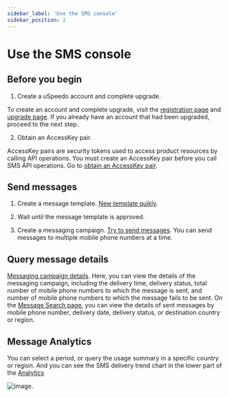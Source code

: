 ```yaml
---
sidebar_label: 'Use the SMS console'
sidebar_position: 2
---
```


# Use the SMS console

## Before you begin

1. Create a uSpeedo account and complete upgrade.

To create an account and complete upgrade, visit the [registration page](https://console.uspeedo.com/signup) and [upgrade page](https://console.uspeedo.com/bill/upgrade). If you already have an account that had been upgraded, proceed to the next step.

2. Obtain an AccessKey pair.

AccessKey pairs are security tokens used to access product resources by calling API operations. You must create an AccessKey pair before you call SMS API operations. Go to [obtain an AccessKey pair](https://console.uspeedo.com/).

## Send messages

1. Create a message template. [New template quikly](https://console.uspeedo.com/sms/new-template).

2. Wait until the message template is approved.

3. Create a messaging campaign. [Try to send messages](https://console.uspeedo.com/sms/message). You can send messages to multiple mobile phone numbers at a time.

## Query message details

[Messaging campaign details](https://console.uspeedo.com/sms/message). Here, you can view the details of the messaging campaign, including the delivery time, delivery status, total number of mobile phone numbers to which the message is sent, and number of mobile phone numbers to which the message fails to be sent. On the [Message Search page](https://console.uspeedo.com/sms/search), you can view the details of sent messages by mobile phone number, delivery date, delivery status, or destination country or region.

## Message Analytics

You can select a period, or query the usage summary in a specific country or region. And you can see the SMS delivery trend chart in the lower part of the [Analytics](https://console.uspeedo.com/sms/analytics)

![image](https://user-images.githubusercontent.com/116861648/225559357-e672b2b1-293c-4f37-a9fd-cd01d69efd56.png).
